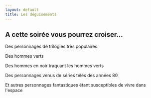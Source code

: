 ```yaml
---
layout: default
title: Les déguisements
---
```


## A cette soirée vous pourrez croiser...

Des personnages de trilogies très populaires

Des hommes verts

Des hommes en noir traquant les hommes verts

Des personnages venus de séries télés des années 80

Et autres personnages fantastiques étant susceptibles de vivre dans l'espace